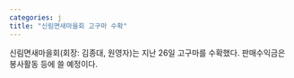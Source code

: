 ```yaml
---
categories: j
title: "신림면새마을회 고구마 수확"
---
```

신림면새마을회(회장: 김종대, 원영자)는 지난 26일 고구마를 수확했다. 판매수익금은 봉사활동 등에 쓸 예정이다.